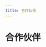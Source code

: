 ```yaml
---
title: 合作伙伴
---
```


# 合作伙伴
<template>
  <a-row :gutter="32">
      <a-col :span="6">
        <a-card hoverable style="width: 300px">
            <img
            slot="cover"
            alt="example"
            src="../.vuepress/public/img/peiqi.png"
            />
            <a-card-meta title="PeiQi文库">
            <a-avatar
                slot="avatar"
                src="/img/home.svg"
            />
            </a-card-meta>
        </a-card>
      </a-col>
      <a-col :span="6">
        <a-card hoverable style="width: 300px">
            <img
            slot="cover"
            alt="example"
            src="../.vuepress/public/img/image-20220313010144238.png"
            />
            <a-card-meta title="WgpSec">
            <a-avatar
                slot="avatar"
                src="https://wiki.wgpsec.org/assets/logo.svg"
            />
            </a-card-meta>
        </a-card>
      </a-col>
      <a-col :span="6">
        <a-card hoverable style="width: 300px">
            <img
            slot="cover"
            alt="example"
            src="../.vuepress/public/img/WX20220317-211458@2x.png"
            />
            <a-card-meta title="且听安全">
            <a-avatar
                slot="avatar"
                src="/img/qtaq.svg"
            />
            </a-card-meta>
        </a-card>
      </a-col>
      <a-col :span="6">
        <a-card hoverable style="width: 300px">
            <img
            slot="cover"
            alt="example"
            src="../.vuepress/public/img/WX20220317-212458@2x.png"
            />
            <a-card-meta title="阿乐你好">
            <a-avatar
                slot="avatar"
                src="/img/alnh.svg"
            />
            </a-card-meta>
        </a-card>
      </a-col>
  </a-row>
</template>
